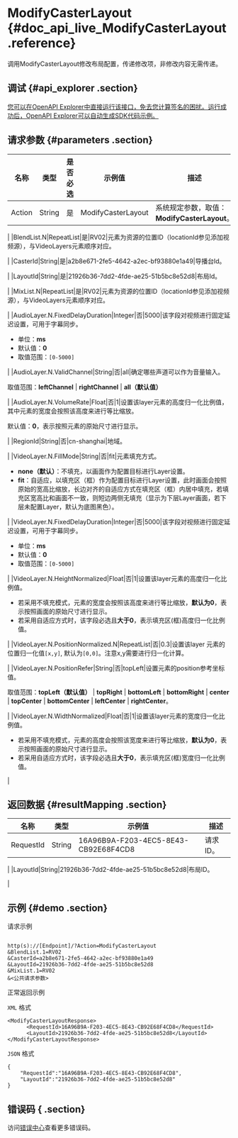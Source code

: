# ModifyCasterLayout {#doc_api_live_ModifyCasterLayout .reference}

调用ModifyCasterLayout修改布局配置，传递修改项，非修改内容无需传递。

## 调试 {#api_explorer .section}

[您可以在OpenAPI Explorer中直接运行该接口，免去您计算签名的困扰。运行成功后，OpenAPI Explorer可以自动生成SDK代码示例。](https://api.aliyun.com/#product=live&api=ModifyCasterLayout&type=RPC&version=2016-11-01)

## 请求参数 {#parameters .section}

|名称|类型|是否必选|示例值|描述|
|--|--|----|---|--|
|Action|String|是|ModifyCasterLayout|系统规定参数，取值：**ModifyCasterLayout**。

 |
|BlendList.N|RepeatList|是|RV02|元素为资源的位置ID（locationId参见添加视频源），与VideoLayers元素顺序对应。

 |
|CasterId|String|是|a2b8e671-2fe5-4642-a2ec-bf93880e1a49|导播台Id。

 |
|LayoutId|String|是|21926b36-7dd2-4fde-ae25-51b5bc8e52d8|布局Id。

 |
|MixList.N|RepeatList|是|RV02|元素为资源的位置ID（locationId参见添加视频源），与VideoLayers元素顺序对应。

 |
|AudioLayer.N.FixedDelayDuration|Integer|否|5000|该字段对视频进行固定延迟设置，可用于字幕同步。

 -   单位：**ms**
-   默认值：**0**
-   取值范围：`[0-5000]`

 |
|AudioLayer.N.ValidChannel|String|否|all|确定哪些声道可以作为音量输入。

 取值范围：**leftChannel** | **rightChannel** | **all（默认值）**

 |
|AudioLayer.N.VolumeRate|Float|否|1|设置该layer元素的高度归一化比例值，其中元素的宽度会按照该高度来进行等比缩放。

 默认值：**0**，表示按照元素的原始尺寸进行显示。

 |
|RegionId|String|否|cn-shanghai|地域。

 |
|VideoLayer.N.FillMode|String|否|fit|元素填充方式。

 -   **none（默认）**：不填充，以画面作为配置目标进行Layer设置。
-   **fit**：自适应，以填充区（框）作为配置目标进行Layer设置，此时画面会按照原始的宽高比缩放，长边对齐的自适应方式在填充区（框）内居中填充，若填充区宽高比和画面不一致，则短边两侧无填充（显示为下层Layer画面，若下层未配置Layer，默认为底图黑色）。

 |
|VideoLayer.N.FixedDelayDuration|Integer|否|5000|该字段对视频进行固定延迟设置，可用于字幕同步。

 -   单位：**ms**
-   默认值：**0**
-   取值范围：`[0-5000]`

 |
|VideoLayer.N.HeightNormalized|Float|否|1|设置该layer元素的高度归一化比例值。

 -   若采用不填充模式，元素的宽度会按照该高度来进行等比缩放，**默认为0**，表示按照画面的原始尺寸进行显示。
-   若采用自适应方式时，该字段必选且**大于0**，表示填充区\(框\)高度归一化比例值。

 |
|VideoLayer.N.PositionNormalized.N|RepeatList|否|0.3|设置该layer 元素的位置归一化值`[x,y]`, 默认为`[0,0]`。注意x,y需要进行归一化计算。

 |
|VideoLayer.N.PositionRefer|String|否|topLeft|设置元素的position参考坐标值。

 取值范围：**topLeft（默认值）** | **topRight** | **bottomLeft** | **bottomRight** | **center** | **topCenter** | **bottomCenter** | **leftCenter** | **rightCenter**。

 |
|VideoLayer.N.WidthNormalized|Float|否|1|设置该layer元素的宽度归一化比例值。

 -   若采用不填充模式，元素的高度会按照该宽度来进行等比缩放，**默认为0**，表示按照画面的原始尺寸进行显示。
-   若采用自适应方式时，该字段必选且**大于0**，表示填充区\(框\)宽度归一化比例值。

 |

## 返回数据 {#resultMapping .section}

|名称|类型|示例值|描述|
|--|--|---|--|
|RequestId|String|16A96B9A-F203-4EC5-8E43-CB92E68F4CD8|请求ID。

 |
|LayoutId|String|21926b36-7dd2-4fde-ae25-51b5bc8e52d8|布局ID。

 |

## 示例 {#demo .section}

请求示例

``` {#request_demo}

http(s)://[Endpoint]/?Action=ModifyCasterLayout
&BlendList.1=RV02
&CasterId=a2b8e671-2fe5-4642-a2ec-bf93880e1a49
&LayoutId=21926b36-7dd2-4fde-ae25-51b5bc8e52d8
&MixList.1=RV02
&<公共请求参数>

```

正常返回示例

`XML` 格式

``` {#xml_return_success_demo}
<ModifyCasterLayoutResponse>
	  <RequestId>16A96B9A-F203-4EC5-8E43-CB92E68F4CD8</RequestId>
	  <LayoutId>21926b36-7dd2-4fde-ae25-51b5bc8e52d8</LayoutId>
</ModifyCasterLayoutResponse>
```

`JSON` 格式

``` {#json_return_success_demo}
{
	"RequestId":"16A96B9A-F203-4EC5-8E43-CB92E68F4CD8",
	"LayoutId":"21926b36-7dd2-4fde-ae25-51b5bc8e52d8"
}
```

## 错误码 { .section}

访问[错误中心](https://error-center.aliyun.com/status/product/live)查看更多错误码。

